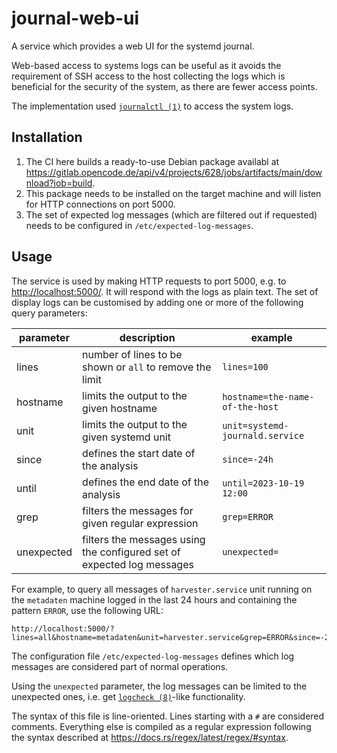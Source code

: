 # journal-web-ui

A service which provides a web UI for the systemd journal.

Web-based access to systems logs can be useful as it avoids the requirement of SSH access to the host collecting the logs which is beneficial for the security of the system, as there are fewer access points.

The implementation used [`journalctl (1)`](https://manpages.ubuntu.com/manpages/jammy/en/man1/journalctl.1.html) to access the system logs.

## Installation

1. The CI here builds a ready-to-use Debian package availabl at <https://gitlab.opencode.de/api/v4/projects/628/jobs/artifacts/main/download?job=build>.
2. This package needs to be installed on the target machine and will listen for HTTP connections on port 5000.
3. The set of expected log messages (which are filtered out if requested) needs to be configured in `/etc/expected-log-messages`.

## Usage

The service is used by making HTTP requests to port 5000, e.g. to <http://localhost:5000/>. It will respond with the logs as plain text. The set of display logs can be customised by adding one or more of the following query parameters:

| parameter | description | example |
| --------- | ----------- | ------- |
| lines | number of lines to be shown or `all` to remove the limit | `lines=100` |
| hostname | limits the output to the given hostname | `hostname=the-name-of-the-host` |
| unit | limits the output to the given systemd unit | `unit=systemd-journald.service` |
| since | defines the start date of the analysis | `since=-24h` |
| until | defines the end date of the analysis | `until=2023-10-19 12:00` |
| grep | filters the messages for given regular expression | `grep=ERROR` |
| unexpected | filters the messages using the configured set of expected log messages | `unexpected=` |

For example, to query all messages of `harvester.service` unit running on the `metadaten` machine logged in the last 24 hours and containing the pattern `ERROR`, use the following URL:

```
http://localhost:5000/?lines=all&hostname=metadaten&unit=harvester.service&grep=ERROR&since=-24h
```

The configuration file `/etc/expected-log-messages` defines which log messages are considered part of normal operations.

Using the `unexpected` parameter, the log messages can be limited to the unexpected ones, i.e. get [`logcheck (8)`](https://manpages.ubuntu.com/manpages/jammy/en/man8/logcheck.8.html)-like functionality.

The syntax of this file is line-oriented. Lines starting with a `#` are considered comments. Everything else is compiled as a regular expression following the syntax described at <https://docs.rs/regex/latest/regex/#syntax>.
